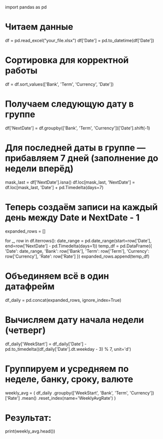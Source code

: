 import pandas as pd

# Читаем данные
df = pd.read_excel("your_file.xlsx")
df['Date'] = pd.to_datetime(df['Date'])

# Сортировка для корректной работы
df = df.sort_values(['Bank', 'Term', 'Currency', 'Date'])

# Получаем следующую дату в группе
df['NextDate'] = df.groupby(['Bank', 'Term', 'Currency'])['Date'].shift(-1)

# Для последней даты в группе — прибавляем 7 дней (заполнение до недели вперёд)
mask_last = df['NextDate'].isna()
df.loc[mask_last, 'NextDate'] = df.loc[mask_last, 'Date'] + pd.Timedelta(days=7)

# Теперь создаём записи на каждый день между Date и NextDate - 1
expanded_rows = []

for _, row in df.iterrows():
    date_range = pd.date_range(start=row['Date'], end=row['NextDate'] - pd.Timedelta(days=1))
    temp_df = pd.DataFrame({
        'Date': date_range,
        'Bank': row['Bank'],
        'Term': row['Term'],
        'Currency': row['Currency'],
        'Rate': row['Rate']
    })
    expanded_rows.append(temp_df)

# Объединяем всё в один датафрейм
df_daily = pd.concat(expanded_rows, ignore_index=True)

# Вычисляем дату начала недели (четверг)
df_daily['WeekStart'] = df_daily['Date'] - pd.to_timedelta((df_daily['Date'].dt.weekday - 3) % 7, unit='d')

# Группируем и усредняем по неделе, банку, сроку, валюте
weekly_avg = (
    df_daily
    .groupby(['WeekStart', 'Bank', 'Term', 'Currency'])['Rate']
    .mean()
    .reset_index(name='WeeklyAvgRate')
)

# Результат:
print(weekly_avg.head())
